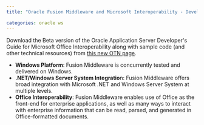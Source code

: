 ```yaml
---
title: "Oracle Fusion Middleware and Microsoft Interoperability - Developer's Guide"

categories: oracle ws
---
```

Download the Beta version of the Oracle Application Server Developer's Guide for Microsoft Office Interoperability along with sample code (and other technical resources) from [this new OTN page](http://www.oracle.com/technology/products/middleware/fusion-middleware-microsoft-interoperability.html).

*   **Windows Platform**: Fusion Middleware is concurrently tested and delivered on Windows.
*   **.NET/Windows Server System Integratio**n: Fusion Middleware offers broad integration with Microsoft .NET and Windows Server System at multiple levels.
*   **Office Interoperability**: Fusion Middleware enables use of Office as the front-end for enterprise applications, as well as many ways to interact with enterprise information that can be read, parsed, and generated in  Office-formatted documents.
